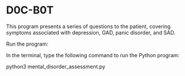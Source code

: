 # D0C-B0T
This program presents a series of questions to the patient, covering symptoms associated with depression, GAD, panic disorder, and SAD.


Run the program: 

In the terminal, type the following command to run the Python program:


python3 mental_disorder_assessment.py
